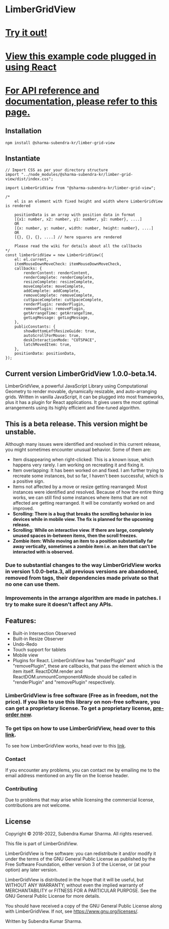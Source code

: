 # LimberGridView

# [Try it out!](https://sharma-subendra-kr.github.io/LimberGridView/)
# [View this example code plugged in using React](https://github.com/sharma-subendra-kr/limber-grid-view-github-page/blob/release-1.0.0-beta.6/src/pages/home/common/components/lgvCustomizedView/lgvCustomizedView.tsx)
# [For API reference and documentation, please refer to this page.](https://sharma-subendra-kr.github.io/LimberGridView/docs)

## Installation

```npm install @sharma-subendra-kr/limber-grid-view```

## Instantiate
```
// Import CSS as per your directory structure
import "../node_modules/@sharma-subendra-kr/limber-grid-view/dist/index.css";

import LimberGridView from "@sharma-subendra-kr/limber-grid-view";

/*
	el is an element with fixed height and width where LimberGridView is rendered
	
	positionData is an array with position data in format 
	[{x1: number, x2: number, y1: number, y2: number}, ....]
	OR
	[{x: number, y: number, width: number, height: number}, ....]
	OR
	[{}, {}, {}, ....] // here squares are rendered
	
	Please read the wiki for details about all the callbacks
*/
const limberGridView = new LimberGridView({
	el: el.current,
	itemMouseDownMoveCheck: itemMouseDownMoveCheck,
	callbacks: {
		renderContent: renderContent,
		renderComplete: renderComplete,
		resizeComplete: resizeComplete,
		moveComplete: moveComplete,
		addComplete: addComplete,
		removeComplete: removeComplete,
		cutSpaceComplete: cutSpaceComplete,
		renderPlugin: renderPlugin,
		removePlugin: removePlugin,
		getArrangeTime: getArrangeTime,
		getLogMessage: getLogMessage,
	},
	publicConstants: {
		showBottomLeftResizeGuide: true,
		autoScrollForMouse: true,
		deskInteractionMode: "CUTSPACE",
		latchMovedItem: true,
	},
	positionData: positionData,
});
```

## Current version LimberGridView 1.0.0-beta.14.

LimberGridView, a powerful JavaScript Library using Computational Geometry to render movable, dynamically resizable, and auto-arranging grids. Written in vanilla JavaScript, it can be plugged into most frameworks, plus it has a plugin for React applications. It gives users the most optimal arrangements using its highly efficient and fine-tuned algorithm.

## This is a beta release. This version might be unstable.
Although many issues were identified and resolved in this current release, you might sometimes encounter unusual behavior. Some of them are:

* Item disappearing when right-clicked: This is a known issue, which happens very rarely. I am working on recreating it and fixing it.
* Item overlapping: It has been worked on and fixed. I am further trying to recreate some instances, but so far, I haven't been successful, which is a positive sign.
* Items not affected by a move or resize getting rearranged: Most instances were identified and resolved.  Because of how the entire thing works, we can still find some instances where items that are not affected are getting rearranged. It will be constantly worked on and improved.
* **Scrolling: There is a bug that breaks the scrolling behavior in ios devices while in mobile view. The fix is planned for the upcoming release.**
* **Scrolling: While on interactive view. If there are large, completely unused spaces in-between items, then the scroll freezes.**
* **Zombie item: While moving an item to a position substantially far away vertically, sometimes a zombie item i.e. an item that can't be interacted with is observed.**

### Due to substantial changes to the way LimberGridView works in version 1.0.0-beta.3, all previous versions are abandoned, removed from tags, their dependencies made private so that no one can use them.

### Improvements in the arrange algorithm are made in patches. I try to make sure it doesn't affect any APIs.

## Features:
* Built-in Intersection Observed
* Built-in Resize Observer
* Undo-Redo
* Touch support for tablets
* Mobile view
* Plugins for React. LimberGridView has "renderPlugin" and "removePlugin", these are callbacks, that pass the element which is the item itself. ReactDOM.render and ReactDOM.unmountComponentAtNode should be called in "renderPlugin" and "removePlugin" respectively.

### LimberGridView is free software (Free as in freedom, not the price). If you like to use this library on non-free software, you can get a proprietary license. To get a proprietary license, [pre-order now](https://limber.in/LimberGridView/buy).

### To get tips on how to use LimberGridView, head over to this [link](https://limber.in/LimberGridView/howToUse).

To see how LimberGridView works, head over to this [link](https://limber.in/LimberGridView/howItWorks).

### Contact
If you encounter any problems, you can contact me by emailing me to the email address mentioned on any file on the license header.

### Contributing
Due to problems that may arise while licensing the commercial license, contributions are not welcome.

## License
Copyright © 2018-2022, Subendra Kumar Sharma. All rights reserved.

This file is part of LimberGridView.

LimberGridView is free software: you can redistribute it and/or modify
it under the terms of the GNU General Public License as published by
the Free Software Foundation, either version 3 of the License, or
(at your option) any later version.

LimberGridView is distributed in the hope that it will be useful,
but WITHOUT ANY WARRANTY; without even the implied warranty of
MERCHANTABILITY or FITNESS FOR A PARTICULAR PURPOSE.  See the
GNU General Public License for more details.

You should have received a copy of the GNU General Public License
along with LimberGridView.  If not, see <https://www.gnu.org/licenses/>.

Written by Subendra Kumar Sharma.
